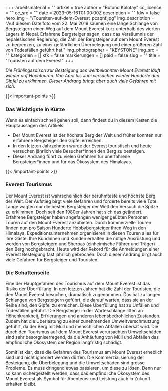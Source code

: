 +++
arbeitsmaterial = ""
artikel = true
author = "Botond Kalotay"
cc_licence = ""
cc_src = ""
date = 2023-05-16T01:00:00Z
description = ""
fdw = false
hero_img = "/Toursiten-auf-dem-Everest_pcaqnf.jpg"
img_description = "Auf diesem Dateifoto vom 22. Mai 2019 säumen eine lange Schlange von Bergsteigern einen Weg auf dem Mount Everest kurz unterhalb des vierten Lagers in Nepal. Erfahrene Bergsteiger sagen, dass das Versäumnis der nepalesischen Regierung, die Zahl der Bergsteiger auf dem Mount Everest zu begrenzen, zu einer gefährlichen Überbelegung und einer größeren Zahl von Todesfällen geführt hat."
img_photographer = "KEYSTONE"
img_src = ""
kategorien = []
kfk = false
markierungen = []
paid = false
slug = ""
title = "Touristen auf dem Everest"
+++

_Die Frühlingssaison zur Besteigung des weltbekannten Mount Everest läuft wieder auf Hochtouren. Von April bis Juni versuchen wieder Hunderte den Gipfel zu erklimmen. Dieser Andrang bringt aber auch viele Gefahren mit sich._

{{< important-points >}} <h3>Das Wichtigste in Kürze</h3>

<p>Wenn es einfach schnell gehen soll, dann findest du in diesem Kasten die Hauptaussagen des Artikels:</p>

<ul>

<li>Der Mount Everest ist der höchste Berg der Welt und früher konnten nur erfahrene Bergsteiger den Gipfel erreichen.</li>

<li>In den letzten Jahrzehnten wurde der Everest touristisch und heute versuchen jährlich viele Besucher*innen den Berg zu besteigen.</li>

<li>Dieser Andrang führt zu vielen Gefahren für unerfahrene Bergsteiger*innen und für das Ökosystem des Himalayas.</li>

</ul> {{< /important-points >}}

### Everest Tourismus

Der Mount Everest ist wahrscheinlich der berühmteste und höchste Berg der Welt. Der Aufstieg birgt viele Gefahren und forderte bereits viele Tote. Lange wagten nur die besten Bergsteiger der Welt den Versuch die Spitze zu erklimmen. Doch seit den 1980er Jahren hat sich das geändert. Erfahrene Bergsteiger haben angefangen weniger geübten Personen Touren auf den Mount Everest anzubieten. Durch kommerzielle Touren finden nun pro Saison Hunderte Hobbybergsteiger ihren Weg in den Himalaya. Expeditionsunternehmen organisieren in diesen Touren alles für ihre Gäste. Ihre Kundinnen und Kunden erhalten die nötige Ausrüstung und werden von Bergsteigern und Sherpas (einheimische Führer und Träger) den Berg hochgebracht. Heute wird der Rekord für die Anmeldungen einer Everest Besteigung fast jährlich gebrochen. Doch dieser Andrang birgt auch viele Gefahren für Bergsteiger und Touristen.

### Die Schattenseite

Eine der Hauptgefahren des Tourismus auf dem Mount Everest ist das Risiko der Überfüllung. In den letzten Jahren hat die Zahl der Touristen, die den Mount Everest besuchen, dramatisch zugenommen. Das hat zu langen Schlangen von Bergsteigern geführt, die darauf warten, dass sie an der Reihe sind, den Gipfel zu erreichen. Diese Überfüllung hat zu Unfällen und Todesfällen geführt. Die Bergsteiger in der Warteschlange litten an Höhenkrankheit, Erfrierungen und anderen lebensbedrohlichen Zuständen. Zudem hat die Überlastung zu einer zunehmenden Umweltverschmutzung geführt, da der Berg mit Müll und menschlichen Abfällen übersät wird. Die durch den Tourismus auf dem Mount Everest verursachten Umweltschäden sind sehr besorgniserregend, da die Anhäufung von Müll und Abfällen das empfindliche Ökosystem der Region langfristig schädigt.

Somit ist klar, dass die Gefahren des Tourismus am Mount Everest erheblich sind und nicht ignoriert werden dürfen. Die Kommerzialisierung der Besteigung, die Überbelegung und die Umweltschäden sind grosse Probleme. Es muss dringend etwas passieren, um diese zu lösen. Denn nur so kann sichergestellt werden, dass das empfindliche Ökosystem des Mount Everest als Symbol für Abenteuer und Leistung auch in Zukunft erhalten bleibt.
